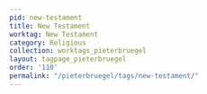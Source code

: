 ```yaml
---
pid: new-testament
title: New Testament
worktag: New Testament
category: Religious
collection: worktags_pieterbruegel
layout: tagpage_pieterbruegel
order: '110'
permalink: "/pieterbruegel/tags/new-testament/"
---
```

